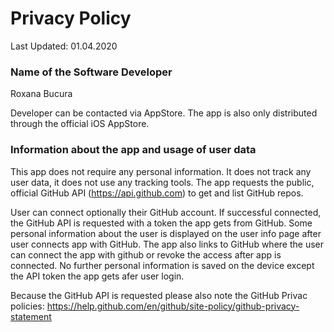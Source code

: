 # Privacy Policy

Last Updated: 01.04.2020

### Name of the Software Developer

Roxana Bucura

Developer can be contacted via AppStore. The app is also only distributed through the official iOS AppStore.

### Information about the app and usage of user data

This app does not require any personal information. It does not track any user data, it does not use any tracking tools. The app requests the public, official GitHub API (https://api.github.com) to get and list GitHub repos. 

User can connect optionally their GitHub account. If successful connected, the GitHub API is requested with a token the app gets from GitHub. Some personal information about the user is displayed on the user info page after user connects app with GitHub. The app also links to GitHub where the user can connect the app with github or revoke the access after app is connected. No further personal information is saved on the device except the API token the app gets afer user login.

Because the GitHub API is requested please also note the GitHub Privac policies: https://help.github.com/en/github/site-policy/github-privacy-statement
